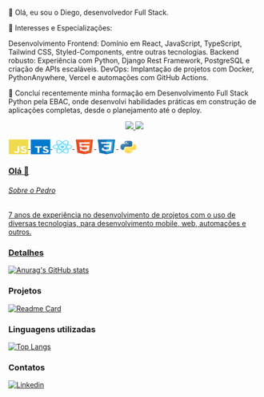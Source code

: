 👋 Olá, eu sou o Diego, desenvolvedor Full Stack.

🎯 Interesses e Especializações:

Desenvolvimento Frontend: Domínio em React, JavaScript, TypeScript, Tailwind CSS, Styled-Components, entre outras tecnologias.
Backend robusto: Experiência com Python, Django Rest Framework, PostgreSQL e criação de APIs escaláveis.
DevOps: Implantação de projetos com Docker, PythonAnywhere, Vercel e automações com GitHub Actions.

🌱 Concluí recentemente minha formação em Desenvolvimento Full Stack Python pela EBAC, onde desenvolvi habilidades práticas em construção de aplicações completas, desde o planejamento até o deploy.

<div align="center">
  <a href="https://github.com/diegocavalcanti-dev">
  <img height="180em" src="https://github-readme-stats.vercel.app/api?username=diegocavalcanti-dev&show_icons=true&theme=dracula&include_all_commits=true&count_private=true"/>
  <img height="180em" src="https://github-readme-stats.vercel.app/api/top-langs/?username=diegocavalcanti-dev&layout=compact&langs_count=7&theme=dracula"/>
</div>
<div style="display: inline_block"><br>
  <img align="center" alt="Js" height="30" width="40" src="https://raw.githubusercontent.com/devicons/devicon/master/icons/javascript/javascript-plain.svg">
  <img align="center" alt="Ts" height="30" width="40" src="https://raw.githubusercontent.com/devicons/devicon/master/icons/typescript/typescript-plain.svg">
  <img align="center" alt="React" height="30" width="40" src="https://raw.githubusercontent.com/devicons/devicon/master/icons/react/react-original.svg">
  <img align="center" alt="HTML" height="30" width="40" src="https://raw.githubusercontent.com/devicons/devicon/master/icons/html5/html5-original.svg">
  <img align="center" alt="CSS" height="30" width="40" src="https://raw.githubusercontent.com/devicons/devicon/master/icons/css3/css3-original.svg">
  <img align="center" alt="Python" height="30" width="40" src="https://raw.githubusercontent.com/devicons/devicon/master/icons/python/python-original.svg">
  
</div>


### Olá 👋

###### Sobre o Pedro
7 anos de experiência no desenvolvimento de projetos com o uso de diversas tecnologias, para desenvolvimento mobile, web, automações e outros.


### Detalhes

[![Anurag's GitHub stats](https://github-readme-stats.vercel.app/api?username=diegocavalcanti-dev&show_icons=true&theme=dark)](https://github.com/anuraghazra/github-readme-stats)

### Projetos

[![Readme Card](https://github-readme-stats.vercel.app/api/pin/?username=diegocavalcanti-dev&repo=portfolio.github.io&theme=dark)](https://github.com/anuraghazra/github-readme-stats)


### Linguagens utilizadas

[![Top Langs](https://github-readme-stats.vercel.app/api/top-langs/?username=diegocavalcanti-dev&layout=compact)](https://github.com/anuraghazra/github-readme-stats)

### Contatos

[<img src='https://img.shields.io/badge/LinkedIn-0077B5?style=for-the-badge&logo=linkedin&logoColor=white' alt='Linkedin' height='30'>](https://www.linkedin.com/in/diegoscavalcanti/)
